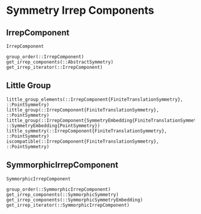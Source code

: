 # Symmetry Irrep Components

## IrrepComponent

```@docs
IrrepComponent
```

```@docs
group_order(::IrrepComponent)
get_irrep_components(::AbstractSymmetry)
get_irrep_iterator(::IrrepComponent)
```

## Little Group

```@docs
little_group_elements(::IrrepComponent{FiniteTranslationSymmetry}, ::PointSymmetry)
little_group(::IrrepComponent{FiniteTranslationSymmetry}, ::PointSymmetry)
little_group(::IrrepComponent{SymmetryEmbedding{FiniteTranslationSymmetry}}, ::SymmetryEmbedding{PointSymmetry})
little_symmetry(::IrrepComponent{FiniteTranslationSymmetry}, ::PointSymmetry)
iscompatible(::IrrepComponent{FiniteTranslationSymmetry}, ::PointSymmetry)
```


## SymmorphicIrrepComponent

```@docs
SymmorphicIrrepComponent
```

```@docs
group_order(::SymmorphicIrrepComponent)
get_irrep_components(::SymmorphicSymmetry)
get_irrep_components(::SymmorphicSymmetryEmbedding)
get_irrep_iterator(::SymmorphicIrrepComponent)
```